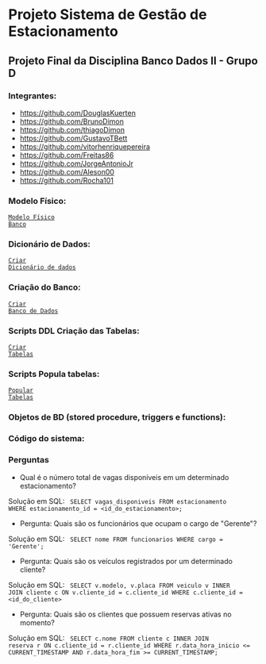 # Projeto Sistema de Gestão de Estacionamento
## Projeto Final da Disciplina Banco Dados II - Grupo D

### Integrantes:
 - https://github.com/DouglasKuerten
 - https://github.com/BrunoDimon
 - https://github.com/thiagoDimon
 - https://github.com/GustavoTBett
 - https://github.com/vitorhenriquepereira
 - https://github.com/Freitas86
 - https://github.com/JorgeAntonioJr
 - https://github.com/Aleson00
 - https://github.com/Rocha101

### Modelo Físico:
<code>[Modelo Físico Banco](https://dbdiagram.io/d/647a7c0c722eb774944f750a)</code>

### Dicionário de Dados:
<code>[Criar Dicionário de dados](https://1drv.ms/x/s!AqDCvxmFwj5whfxT9cyz3GpUQ2C55Q?e=Qt8Jjc)</code>

### Criação do Banco:
<code>[Criar Banco de Dados](https://github.com/DouglasKuerten/sistema-gestao-estacionamento/blob/main/estacionamento/docker/run.bat)</code>

### Scripts DDL Criação das Tabelas:
<code>[Criar Tabelas](https://github.com/DouglasKuerten/sistema-gestao-estacionamento/blob/main/estacionamento/src/main/resources/changelogs/tables.sql)</code>

### Scripts Popula tabelas:
<code>[Popular Tabelas](https://github.com/DouglasKuerten/sistema-gestao-estacionamento/blob/main/estacionamento/src/main/resources/changelogs/inserts.sql)</code>

### Objetos de BD (stored procedure, triggers e functions):

### Código do sistema:

### Perguntas

* Qual é o número total de vagas disponíveis em um determinado estacionamento?

Solução em SQL:
<code>
SELECT vagas_disponiveis
FROM estacionamento
WHERE estacionamento_id = <id_do_estacionamento>;
</code>

* Pergunta: Quais são os funcionários que ocupam o cargo de "Gerente"?

Solução em SQL:
<code>
SELECT nome
FROM funcionarios
WHERE cargo = 'Gerente';
</code>

* Pergunta: Quais são os veículos registrados por um determinado cliente?

Solução em SQL:
<code>
SELECT v.modelo, v.placa
FROM veiculo v
INNER JOIN cliente c ON v.cliente_id = c.cliente_id
WHERE c.cliente_id = <id_do_cliente>
</code>

* Pergunta: Quais são os clientes que possuem reservas ativas no momento?

Solução em SQL:
<code>
SELECT c.nome
FROM cliente c
INNER JOIN reserva r ON c.cliente_id = r.cliente_id
WHERE r.data_hora_inicio <= CURRENT_TIMESTAMP
AND r.data_hora_fim >= CURRENT_TIMESTAMP;
</code>




